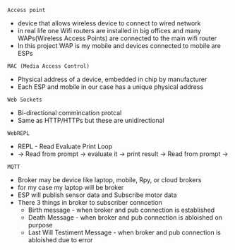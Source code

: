 `Access point`
- device that allows wireless device to connect to wired network
- in real life one Wifi routers are installed in big offices and many WAPs(Wireless Access Points) are connected to the main wifi router
- In this project WAP is my mobile and devices connected to mobile are ESPs

`MAC (Media Access Control)`
- Physical address of a device, embedded in chip by manufacturer
- Each ESP and mobile in our case has a unique physical address

`Web Sockets`
- Bi-directional commincation protcal
- Same as HTTP/HTTPs but these are unidirectional

`WebREPL`
- REPL - Read Evaluate Print Loop
- -> Read from prompt -> evaluate it -> print result -> Read from prompt ->  

`MQTT`
- Broker may be device like laptop, mobile, Rpy, or cloud brokers
- for my case my laptop will be broker
- ESP will publish sensor data and Subscribe motor data 
- There 3 things in broker to subscriber conncetion
    * Birth message - when broker and pub connection is established 
    * Death Message - when broker and pub connection is abloished on purpose
    * Last Will Testiment Message - when broker and pub connection is abloished due to error 


